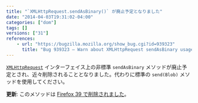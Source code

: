 ```yaml
---
title: "`XMLHttpRequest.sendAsBinary()` が廃止予定となりました"
date: "2014-04-03T19:31:02-04:00"
categories: ["dom"]
tags: []
versions: ["31"]
references:
    - url: "https://bugzilla.mozilla.org/show_bug.cgi?id=939323"
      title: "Bug 939323 – Warn about XMLHttpRequest sendAsBinary usage"
---
```

[`XMLHttpRequest`](https://developer.mozilla.org/docs/Web/API/XMLHttpRequest) インターフェイス上の非標準 `sendAsBinary` メソッドが廃止予定とされ、近々削除されることとなりました。代わりに標準の `send(Blob)` メソッドを使用してください。

**更新**: このメソッドは [Firefox 39 で削除されました](https://www.fxsitecompat.dev/ja/docs/2015/xmlhttprequest-sendasbinary-has-been-removed/)。
